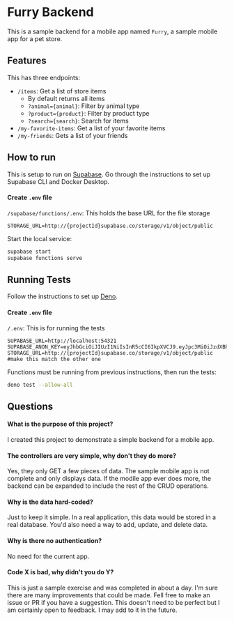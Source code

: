 # Furry Backend
This is a sample backend for a mobile app named `Furry`, a sample mobile app for a pet store.
## Features
This has three endpoints:
- `/items`: Get a list of store items
  - By default returns all items
  - `?animal={animal}`: Filter by animal type
  - `?product={product}`: Filter by product type
  - `?search={search}`: Search for items
- `/my-favorite-items`: Get a list of your favorite items
- `/my-friends`: Gets a list of your friends
## How to run
This is setup to run on [Supabase](https://supabase.com/). Go through the instructions to set up Supabase CLI and Docker Desktop.

#### Create `.env` file
`/supabase/functions/.env`: This holds the base URL for the file storage
```
STORAGE_URL=http://{projectId}supabase.co/storage/v1/object/public
```

Start the local service:
```bash
supabase start
supabase functions serve
```

## Running Tests
Follow the instructions to set up [Deno](https://deno.com/).
#### Create `.env` file

`/.env`: This is for running the tests
```
SUPABASE_URL=http://localhost:54321
SUPABASE_ANON_KEY=eyJhbGciOiJIUzI1NiIsInR5cCI6IkpXVCJ9.eyJpc3MiOiJzdXBhYmFzZS1kZW1vIiwicm9sZSI6ImFub24iLCJleHAiOjE5ODM4MTI5OTZ9.CRXP1A7WOeoJeXxjNni43kdQwgnWNReilDMblYTn_I0
STORAGE_URL=http://{projectId}supabase.co/storage/v1/object/public #make this match the other one
```

Functions must be running from previous instructions, then run the tests:
```bash
deno test --allow-all
```

## Questions
#### What is the purpose of this project?
I created this project to demonstrate a simple backend for a mobile app.

#### The controllers are very simple, why don't they do more?
Yes, they only GET a few pieces of data. The sample mobile app is not complete and only displays data. If the modile app ever does more, the backend can be expanded to include the rest of the CRUD operations.

#### Why is the data hard-coded?
Just to keep it simple. In a real application, this data would be stored in a real database. You'd also need a way to add, update, and delete data.

#### Why is there no authentication?
No need for the current app.

#### Code X is bad, why didn't you do Y?
This is just a sample exercise and was completed in about a day. I'm sure there are many improvements that could be made. Fell free to make an issue or PR if you have a suggestion. This doesn't need to be perfect but I am certainly open to feedback. I may add to it in the future.